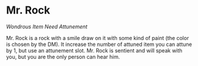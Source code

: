 # Mr. Rock

_Wondrous Item Need Attunement_

Mr. Rock is a rock with a smile draw on it with some kind of paint (the color is chosen by the DM).
It increase the number of attuned item you can attune by 1, but use an attunement slot.
Mr. Rock is sentient and will speak with you, but you are the only person can hear him.